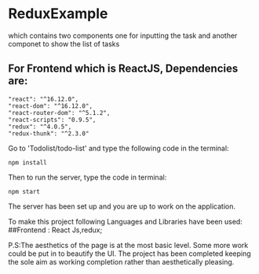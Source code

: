 # ReduxExample

which contains two components one for inputting the task and another componet to show the list of tasks

## For Frontend which is ReactJS, Dependencies are:
```
"react": "^16.12.0",
"react-dom": "^16.12.0",
"react-router-dom": "^5.1.2", 
"react-scripts": "0.9.5", 
"redux": "^4.0.5",
"redux-thunk": "^2.3.0"
```

Go to 'Todolist/todo-list' and type the following code in the terminal:
```
npm install
```
Then to run the server, type the code in terminal:
```
npm start
```
The server has been set up and you are up to work on the application.

To make this project following Languages and Libraries have been used: ##Frontend : React Js,redux;

P.S:The aesthetics of the page is at the most basic level. Some more work could be put in to beautify the UI. The project has been completed keeping the sole aim as working completion rather than aesthetically pleasing.
